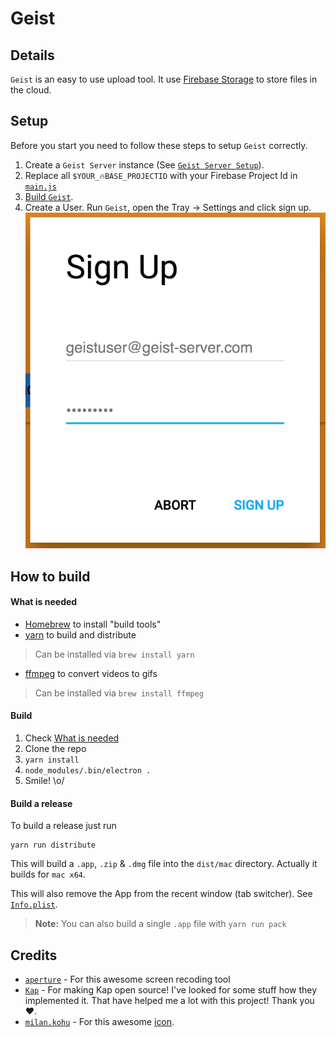 # Geist

## Details
`Geist` is an easy to use upload tool.
It use [Firebase Storage](https://firebase.google.com/docs/storage/) to store files in the cloud.

## Setup
Before you start you need to follow these steps to setup `Geist` correctly.

1. Create a `Geist Server` instance (See [`Geist Server Setup`](https://github.com/stefma/Geist-Server)).
2. Replace all `$YOUR_🔥BASE_PROJECTID` with your Firebase Project Id in [`main.js`](main.js)
3. [Build `Geist`](#how-to-build).
4. Create a User. Run `Geist`, open the Tray -> Settings and click sign up.
![create a user](art/sign_up.png)

## How to build

#### What is needed
* [Homebrew](http://brew.sh/) to install "build tools"
* [yarn](https://yarnpkg.com) to build and distribute
> Can be installed via `brew install yarn`
* [ffmpeg](https://ffmpeg.org/) to convert videos to gifs
> Can be installed via `brew install ffmpeg`

#### Build
1. Check [What is needed](#what-is-needed)
2. Clone the repo
3. `yarn install`
4. `node_modules/.bin/electron .`
5. Smile! \o/

#### Build a release
To build a release just run
```
yarn run distribute
```
This will build a `.app`, `.zip` & `.dmg` file into the `dist/mac` directory.
Actually it builds for `mac x64`.

This will also remove the App from the recent window (tab switcher).
See [`Info.plist`](build/Info.plist).

> **Note:** You can also build a single `.app` file with `yarn run pack`

## Credits
* [`aperture`](https://github.com/wulkano/aperture) - For this awesome screen recoding tool
* [`Kap`](https://github.com/wulkano/kap) - For making Kap open source! I've looked for some stuff how they implemented it. That have helped me a lot with this project! Thank you ❤️.
* [`milan.kohu`](https://www.iconfinder.com/milan.kohut) - For this awesome [icon](https://www.iconfinder.com/icons/367620/adobe_cloud_creative_cloud_creative-cloud_icon).
